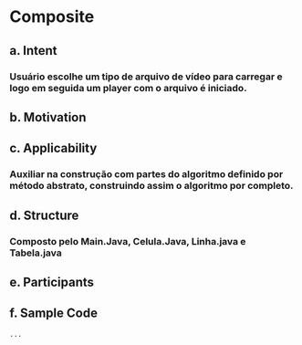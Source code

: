 # Composite

## a. Intent
### Usuário escolhe um tipo de arquivo de vídeo para carregar e logo em seguida um player com o arquivo é iniciado.
## b. Motivation
### 
## c. Applicability
### Auxiliar na construção com partes do algoritmo definido por método abstrato, construindo assim o algoritmo por completo.
## d. Structure
### Composto pelo Main.Java, Celula.Java, Linha.java e Tabela.java
## e. Participants
### 
## f. Sample Code 
``` 
...
```
